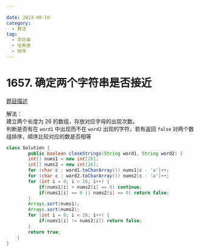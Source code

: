 ```yaml
---
 
date: 2023-08-10
category: 
  - 算法
tag: 
  - 字符串
  - 哈希表
  - 排序
---
```


# 1657. 确定两个字符串是否接近


<Badge text="中等" type="warning" vertical="middle" />

[题目描述](https://leetcode.cn/problems/determine-if-two-strings-are-close/description/?envType=study-plan-v2&envId=leetcode-75)

解法：  
建立两个长度为 26 的数组，存放对应字母的出现次数。   
判断是否有在 `word1` 中出现而不在 `word2` 出现的字符，若有返回 `false`
对两个数组排序，顺序比较对应的数是否相等

```java
class Solution {
        public boolean closeStrings(String word1, String word2) {
        int[] nums1 = new int[26];
        int[] nums2 = new int[26];
        for (char c : word1.toCharArray()) nums1[c - 'a']++;
        for (char c : word2.toCharArray()) nums2[c - 'a']++;
        for (int i = 0; i < 26; i++) {
            if(nums1[i] + nums2[i] == 0) continue;
            if(nums1[i] == 0 || nums2[i] == 0) return false;
        }
        Arrays.sort(nums1);
        Arrays.sort(nums2);
        for (int i = 0; i < 26; i++) {
            if(nums1[i] != nums2[i]) return false;
        }
        return true;
    }
}
```